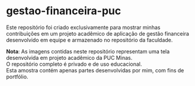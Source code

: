 # gestao-financeira-puc
Este repositório foi criado exclusivamente para mostrar minhas contribuições em um projeto acadêmico de aplicação de gestão financeira desenvolvido em equipe e armazenado no repositório da faculdade.

**Nota**: As imagens contidas neste repositório representam uma tela desenvolvida em projeto acadêmico da PUC Minas.  
O repositório completo é privado e de uso educacional.  
Esta amostra contém apenas partes desenvolvidas por mim, com fins de portfólio.
